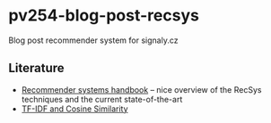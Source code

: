 pv254-blog-post-recsys
======================

Blog post recommender system for signaly.cz

Literature
------------

- [Recommender systems handbook](http://www.cs.bme.hu/nagyadat/Recommender_systems_handbook.pdf) – nice overview of the RecSys techniques and the current state-of-the-art
- [TF-IDF and Cosine Similarity](http://janav.wordpress.com/2013/10/27/tf-idf-and-cosine-similarity/)
